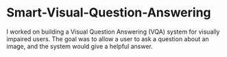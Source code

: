 # Smart-Visual-Question-Answering
I worked on building a Visual Question Answering (VQA) system for visually impaired users.  The goal was to allow a user to ask a question about an image, and the system would give a helpful answer.
